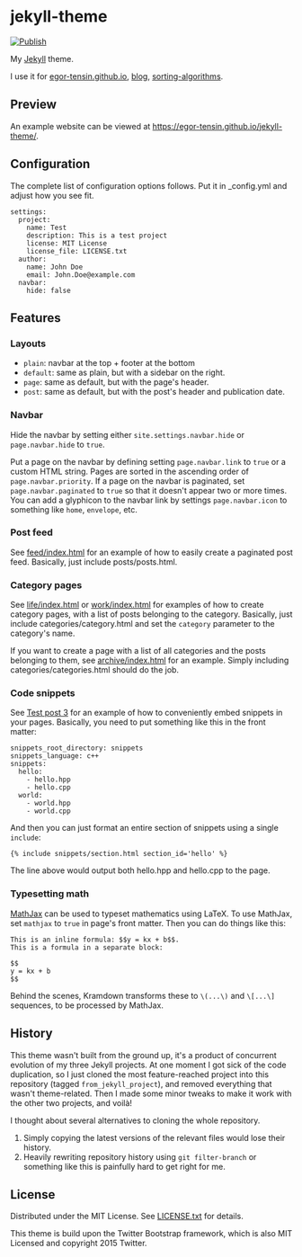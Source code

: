 jekyll-theme
============

[![Publish](https://github.com/egor-tensin/jekyll-theme/actions/workflows/jekyll.yml/badge.svg)](https://github.com/egor-tensin/jekyll-theme/actions/workflows/jekyll.yml)

My [Jekyll] theme.

I use it for [egor-tensin.github.io], [blog], [sorting-algorithms].

[Jekyll]: https://jekyllrb.com/
[egor-tensin.github.io]: https://github.com/egor-tensin/egor-tensin.github.io
[blog]: https://github.com/egor-tensin/blog/tree/gh-pages
[sorting-algorithms]: https://github.com/egor-tensin/sorting-algorithms/tree/gh-pages

Preview
-------

An example website can be viewed at https://egor-tensin.github.io/jekyll-theme/.

Configuration
-------------

The complete list of configuration options follows.
Put it in \_config.yml and adjust how you see fit.

```
settings:
  project:
    name: Test
    description: This is a test project
    license: MIT License
    license_file: LICENSE.txt
  author:
    name: John Doe
    email: John.Doe@example.com
  navbar:
    hide: false
```

Features
--------

### Layouts

* `plain`: navbar at the top + footer at the bottom
* `default`: same as plain, but with a sidebar on the right.
* `page`: same as default, but with the page's header.
* `post`: same as default, but with the post's header and publication date.

### Navbar

Hide the navbar by setting either `site.settings.navbar.hide` or
`page.navbar.hide` to `true`.

Put a page on the navbar by defining setting `page.navbar.link` to `true` or
a custom HTML string.
Pages are sorted in the ascending order of `page.navbar.priority`.
If a page on the navbar is paginated, set `page.navbar.paginated` to `true` so
that it doesn't appear two or more times.
You can add a glyphicon to the navbar link by settings `page.navbar.icon` to
something like `home`, `envelope`, etc.

### Post feed

See [feed/index.html] for an example of how to easily create a paginated post
feed.
Basically, just include posts/posts.html.

[feed/index.html]: feed/index.html

### Category pages

See [life/index.html] or [work/index.html] for examples of how to create
category pages, with a list of posts belonging to the category.
Basically, just include categories/category.html and set the `category`
parameter to the category's name.

[life/index.html]: life/index.html
[work/index.html]: work/index.html

If you want to create a page with a list of all categories and the posts
belonging to them, see [archive/index.html] for an example.
Simply including categories/categories.html should do the job.

[archive/index.html]: archive/index.html

### Code snippets

See [Test post 3] for an example of how to conveniently embed snippets in your
pages.
Basically, you need to put something like this in the front matter:

```
snippets_root_directory: snippets
snippets_language: c++
snippets:
  hello:
    - hello.hpp
    - hello.cpp
  world:
    - world.hpp
    - world.cpp
```

[Test post 3]: _posts/2021-04-09-test-post3.md

And then you can just format an entire section of snippets using a single
`include`:

```
{% include snippets/section.html section_id='hello' %}
```

The line above would output both hello.hpp and hello.cpp to the page.

### Typesetting math

[MathJax] can be used to typeset mathematics using LaTeX.
To use MathJax, set `mathjax` to `true` in page's front matter.
Then you can do things like this:

```
This is an inline formula: $$y = kx + b$$.
This is a formula in a separate block:

$$
y = kx + b
$$
```

[MathJax]: https://www.mathjax.org/

Behind the scenes, Kramdown transforms these to `\(...\)` and `\[...\]`
sequences, to be processed by MathJax.

History
-------

This theme wasn't built from the ground up, it's a product of concurrent
evolution of my three Jekyll projects.
At one moment I got sick of the code duplication, so I just cloned the most
feature-reached project into this repository (tagged `from_jekyll_project`),
and removed everything that wasn't theme-related.
Then I made some minor tweaks to make it work with the other two projects, and
voilà!

I thought about several alternatives to cloning the whole repository.

1. Simply copying the latest versions of the relevant files would lose their
history.
2. Heavily rewriting repository history using `git filter-branch` or something
like this is painfully hard to get right for me.

License
-------

Distributed under the MIT License.
See [LICENSE.txt] for details.

This theme is build upon the Twitter Bootstrap framework, which is also MIT
Licensed and copyright 2015 Twitter.

[LICENSE.txt]: LICENSE.txt
